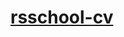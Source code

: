 # [rsschool-cv](https://femalpa.github.io/rsschool-cv/cv)
[](https://femalpa.github.io/rsschool-cv/)
